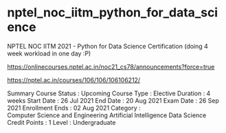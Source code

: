 # nptel_noc_iitm_python_for_data_science
NPTEL NOC IITM 2021 - Python for Data Science Certification (doing 4 week workload in one day :P)

https://onlinecourses.nptel.ac.in/noc21_cs78/announcements?force=true

https://nptel.ac.in/courses/106/106/106106212/

Summary
Course Status :	Upcoming
Course Type :	Elective
Duration :	4 weeks
Start Date :	26 Jul 2021
End Date :	20 Aug 2021
Exam Date :	26 Sep 2021
Enrollment Ends :	02 Aug 2021
Category :	
Computer Science and Engineering
Artificial Intelligence
Data Science
Credit Points :	1
Level :	Undergraduate
